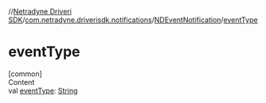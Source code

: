 //[Netradyne Driveri SDK](../../index.md)/[com.netradyne.driverisdk.notifications](../index.md)/[NDEventNotification](index.md)/[eventType](event-type.md)



# eventType  
[common]  
Content  
val [eventType](event-type.md): [String](https://kotlinlang.org/api/latest/jvm/stdlib/kotlin/-string/index.html)  



